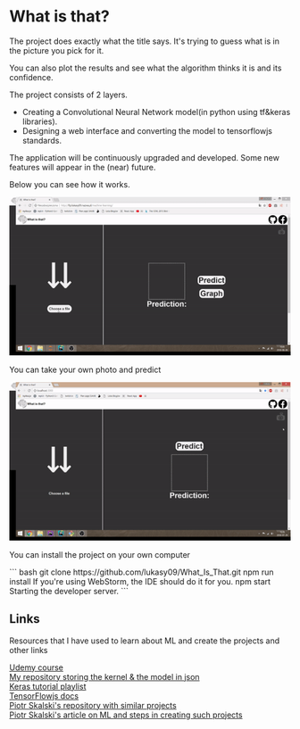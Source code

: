 
<h1>What is that?</h1>

<p>The project does exactly what the title says. It's trying to guess what is in the picture you pick for it.</p>
<p>You can also plot the results and see what the algorithm thinks it is and its confidence.</p>

<p>The project consists of 2 layers.</p>

<ul>
	<li>Creating a Convolutional Neural Network model(in python using tf&keras libraries).</li>
	<li>Designing a web interface and converting the model to tensorflowjs standards.</li>
</ul>

<p>The application will be continuously upgraded and developed. Some new features will appear in the (near) future.</p>
<p>Below you can see how it works.</p>


<p align="center"> 
<img src="video/objects_graph.gif">
</p>

<p>You can take your own photo and predict</p>

<p align="center"> 
<img src="video/camera.gif">
</p>

<p>You can install the project on your own computer</p>
``` bash
git clone https://github.com/lukasy09/What_Is_That.git
npm run install  If you're using WebStorm, the IDE should do it for you.
npm start Starting the developer server.
```

<h2>Links</h2>
<p>Resources that I have used to learn about ML and create the projects and other links</p>


<a href="https://www.udemy.com/machinelearning/">Udemy course</a> <br/>
<a href="https://github.com/lukasy09/IchLerneCNN.py">My repository storing the kernel & the model in json</a><br/>
<a href="https://www.youtube.com/watch?v=RznKVRTFkBY&list=PLZbbT5o_s2xrwRnXk_yCPtnqqo4_u2YGL">Keras tutorial playlist</a><br/>
<a href="https://js.tensorflow.org/tutorials/">TensorFlowjs docs</a><br/>
<a href="https://github.com/SkalskiP/ILearnMachineLearning.js">Piotr Skalski's repository with similar projects</a><br/>
<a href="https://medium.com/@piotr.skalski92/my-first-tensorflow-js-project-b481bdad17fb">Piotr Skalski's article on ML and steps in creating such projects</a>